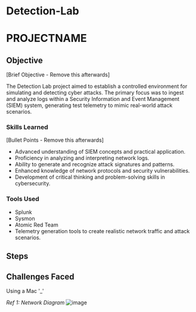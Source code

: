 # Detection-Lab

# PROJECTNAME

## Objective
[Brief Objective - Remove this afterwards]

The Detection Lab project aimed to establish a controlled environment for simulating and detecting cyber attacks. The primary focus was to ingest and analyze logs within a Security Information and Event Management (SIEM) system, generating test telemetry to mimic real-world attack scenarios.

### Skills Learned
[Bullet Points - Remove this afterwards]

- Advanced understanding of SIEM concepts and practical application.
- Proficiency in analyzing and interpreting network logs.
- Ability to generate and recognize attack signatures and patterns.
- Enhanced knowledge of network protocols and security vulnerabilities.
- Development of critical thinking and problem-solving skills in cybersecurity.

### Tools Used

- Splunk
- Sysmon
- Atomic Red Team
- Telemetry generation tools to create realistic network traffic and attack scenarios.

## Steps


## Challenges Faced

Using a Mac '_'


*Ref 1: Network Diagram*
![image](https://github.com/Naza6/Detection-Lab/assets/122112316/f82aae3c-ef51-46d6-b869-3d9548e5e001)
